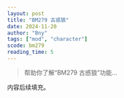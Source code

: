 ```yaml
---
layout: post
title: "BM279 古惑狼"
date: 2024-11-20
author: "Bny"
tags: ["mod", "character"]
scode: bm279
reading_time: 5
---
```


> 帮助你了解“BM279 古惑狼”功能...

内容后续填充。

